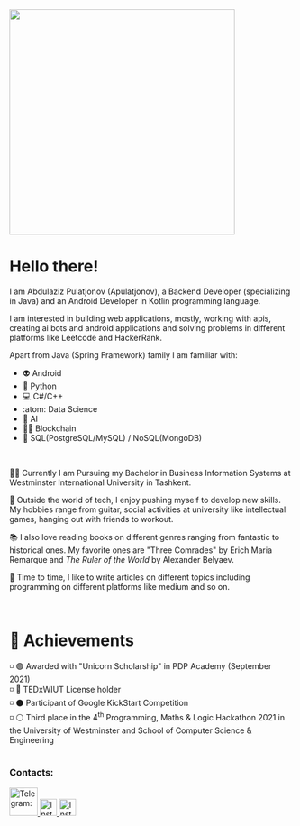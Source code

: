 <a href="https://www.marvel.com/404">
<img src="https://i.giphy.com/media/iigp4VDyf5dCLRlGkm/giphy.webp" width="400px"/>
  </a>
<h1>Hello there!</h1>

I am Abdulaziz Pulatjonov (Apulatjonov), a Backend Developer (specializing in Java) and an Android Developer in Kotlin programming language.

I am interested in building web applications, mostly, working with apis, creating ai bots and android applications and solving problems in different platforms like Leetcode and HackerRank.

Apart from <bold>Java (Spring Framework)</bold> family I am familiar with:
- 👽 Android
- 🐍 Python
- 💻 C#/C++
- :atom: Data Science
- 🤖 AI
- 👨‍💻 Blockchain
- 📘 SQL(PostgreSQL/MySQL) / NoSQL(MongoDB)
</br>

👨‍🎓 Currently I am Pursuing my Bachelor in Business Information Systems at Westminster International University in Tashkent.

🎸 Outside the world of tech, I enjoy pushing myself to develop new skills. My hobbies range from guitar, social activities at university like intellectual games, hanging out with friends to workout.

📚 I also love reading books on different genres ranging from fantastic to historical ones. My favorite ones are "Three Comrades" by Erich Maria Remarque and <i>The Ruler of the World</i> by Alexander Belyaev.

📰 Time to time, I like to write articles on different topics including programming on different platforms like medium and so on.



</br>
<h1>🏅 Achievements</h1>
◽ 🟢 Awarded with <bold>"Unicorn Scholarship"</bold> in PDP Academy (September 2021)</br>
◽ 🔴 TEDxWIUT License holder</br>
◽ ⚫ Participant of Google KickStart Competition</br>
◽ ⚪ Third place in the 4<sup>th</sup> Programming, Maths & Logic Hackathon 2021 in the University of Westminster and School of Computer Science & Engineering</br>



</br>
<h3>Contacts:</h3>
<a href="https://t.me/apulatjonov" target="_blank">
<img src="https://www.hostgnome.com/wp-content/uploads/2021/09/Telegram-logo.png" width="50" alt="Telegram: "/>
</a>
<a href="https://www.instagram.com/apulatjonov" target="_blank">
  <img src="https://upload.wikimedia.org/wikipedia/commons/thumb/a/a5/Instagram_icon.png/2048px-Instagram_icon.png" width="30" alt="Instagram: "/>
  </a>
 <a href="https://wa.me/998998887343" target="_blank">
  <img src="https://upload.wikimedia.org/wikipedia/commons/thumb/1/19/WhatsApp_logo-color-vertical.svg/2048px-WhatsApp_logo-color-vertical.svg.png" width="30" alt="Instagram: "/>
  </a>
  
